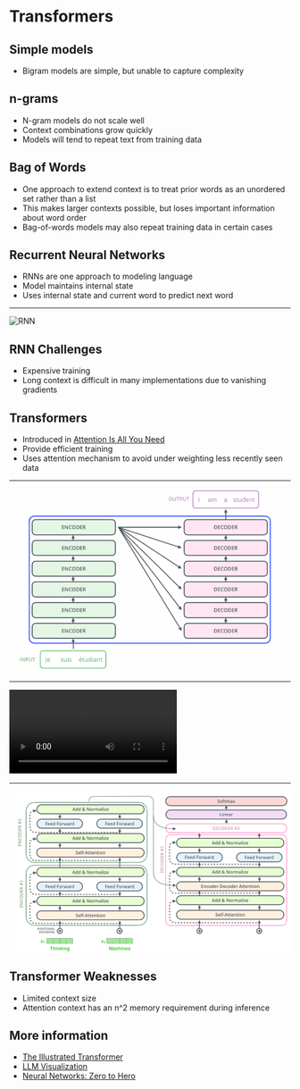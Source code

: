 Transformers
============

Simple models
-------------

- Bigram models are simple, but unable to capture complexity

n-grams
-------

- N-gram models do not scale well
- Context combinations grow quickly
- Models will tend to repeat text from training data

Bag of Words
------------

- One approach to extend context is to treat prior words as an unordered set rather than a list
- This makes larger contexts possible, but loses important information about word order
- Bag-of-words models may also repeat training data in certain cases

Recurrent Neural Networks
-------------------------

- RNNs are one approach to modeling language
- Model maintains internal state
- Uses internal state and current word to predict next word

---

![RNN](https://upload.wikimedia.org/wikipedia/commons/thumb/b/b5/Recurrent_neural_network_unfold.svg/1280px-Recurrent_neural_network_unfold.svg.png)

RNN Challenges
--------------

- Expensive training
- Long context is difficult in many implementations due to vanishing gradients

Transformers
------------

- Introduced in [Attention Is All You Need](https://arxiv.org/abs/1706.03762)
- Provide efficient training
- Uses attention mechanism to avoid under weighting less recently seen data

---

![Transformer [(source)](http://jalammar.github.io/illustrated-transformer/)](media/transformer-basic.png)

---

![Transformer Decoding [(source)](http://jalammar.github.io/illustrated-transformer/)](media/transformer-decoding.mp4)

---

![Transformer Details [(source)](http://jalammar.github.io/illustrated-transformer/)](media/transformer-details.png)

Transformer Weaknesses
----------------------

- Limited context size
- Attention context has an n^2 memory requirement during inference

More information
----------------

- [The Illustrated Transformer](http://jalammar.github.io/illustrated-transformer/)
- [LLM Visualization](https://bbycroft.net/llm)
- [Neural Networks: Zero to Hero](https://karpathy.ai/zero-to-hero.html)
